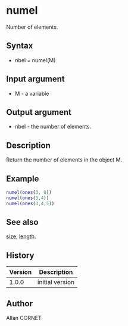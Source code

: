 

# numel

Number of elements.

## Syntax

- nbel = numel(M)

## Input argument

 - M - a variable

## Output argument

 - nbel - the number of elements.

## Description


  <p>Return the number of elements in the object M.</p>


## Example

```matlab
numel(ones(3, 0))
numel(ones(3,4))
numel(ones(3,4,5))
```

## See also

[size](size.md), [length](length.md).
## History

|Version|Description|
|------|------|
|1.0.0|initial version|


## Author

Allan CORNET



